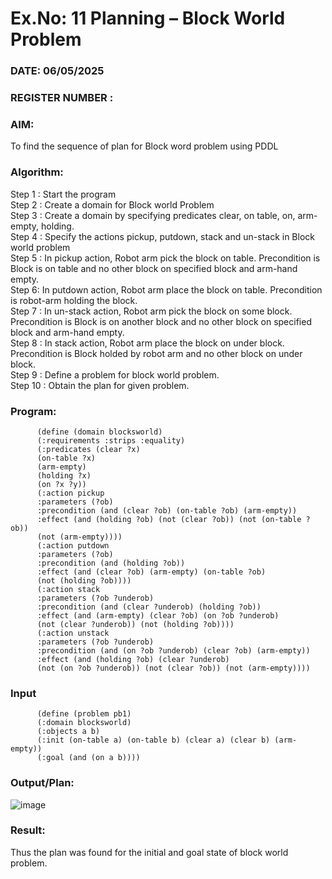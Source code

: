 # Ex.No: 11  Planning –  Block World Problem 
### DATE: 06/05/2025                                                                           
### REGISTER NUMBER : 
### AIM: 
To find the sequence of plan for Block word problem using PDDL  
###  Algorithm:
Step 1 :  Start the program <br>
Step 2 : Create a domain for Block world Problem <br>
Step 3 :  Create a domain by specifying predicates clear, on table, on, arm-empty, holding. <br>
Step 4 : Specify the actions pickup, putdown, stack and un-stack in Block world problem <br>
Step 5 :  In pickup action, Robot arm pick the block on table. Precondition is Block is on table and no other block on specified block and arm-hand empty.<br>
Step 6:  In putdown action, Robot arm place the block on table. Precondition is robot-arm holding the block.<br>
Step 7 : In un-stack action, Robot arm pick the block on some block. Precondition is Block is on another block and no other block on specified block and arm-hand empty.<br>
Step 8 : In stack action, Robot arm place the block on under block. Precondition is Block holded by robot arm and no other block on under block.<br>
Step 9 : Define a problem for block world problem.<br> 
Step 10 : Obtain the plan for given problem.<br> 
     
### Program:

  
          (define (domain blocksworld)
          (:requirements :strips :equality)
          (:predicates (clear ?x)
          (on-table ?x)
          (arm-empty)
          (holding ?x)
          (on ?x ?y))
          (:action pickup
          :parameters (?ob)
          :precondition (and (clear ?ob) (on-table ?ob) (arm-empty))
          :effect (and (holding ?ob) (not (clear ?ob)) (not (on-table ?ob))
          (not (arm-empty))))
          (:action putdown
          :parameters (?ob)
          :precondition (and (holding ?ob))
          :effect (and (clear ?ob) (arm-empty) (on-table ?ob)
          (not (holding ?ob))))
          (:action stack
          :parameters (?ob ?underob)
          :precondition (and (clear ?underob) (holding ?ob))
          :effect (and (arm-empty) (clear ?ob) (on ?ob ?underob)
          (not (clear ?underob)) (not (holding ?ob))))
          (:action unstack
          :parameters (?ob ?underob)
          :precondition (and (on ?ob ?underob) (clear ?ob) (arm-empty))
          :effect (and (holding ?ob) (clear ?underob)
          (not (on ?ob ?underob)) (not (clear ?ob)) (not (arm-empty))))

### Input 

          (define (problem pb1)
          (:domain blocksworld)
          (:objects a b)
          (:init (on-table a) (on-table b) (clear a) (clear b) (arm-empty))
          (:goal (and (on a b))))
          
### Output/Plan:

![image](https://github.com/user-attachments/assets/73447400-bc7d-43a7-b4ad-e27569576188)


### Result:
Thus the plan was found for the initial and goal state of block world problem.
